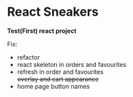 # React Sneakers

**Test(First) react project**

Fix: 
* refactor
* react skeleton in orders and favourites
* refresh in order and favourites\
~~overlay and cart appearance~~
* home page button names
